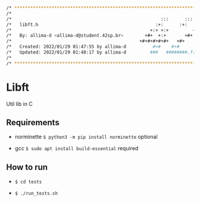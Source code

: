 ```sh
/* ************************************************************************** */
/*                                                                            */
/*                                                        :::      ::::::::   */
/*   libft.h                                            :+:      :+:    :+:   */
/*                                                    +:+ +:+         +:+     */
/*   By: allima-d <allima-d@student.42sp.br>        +#+  +:+       +#+        */
/*                                                +#+#+#+#+#+   +#+           */
/*   Created: 2022/01/29 01:47:55 by allima-d          #+#    #+#             */
/*   Updated: 2022/01/29 01:48:17 by allima-d         ###   ########.fr       */
/*                                                                            */
/* ************************************************************************** */
```
# Libft

Util lib in C

## Requirements

 - norminette `$ python3 -m pip install norminette` optional

 - gcc `$ sudo apt install build-essential` required

 ## How to run

 - `$ cd tests`
 
 - `$ ./run_tests.sh`
